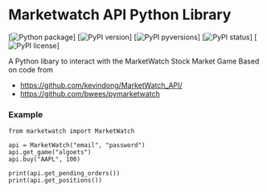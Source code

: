 # Marketwatch API Python Library

[![Python package]()]
[![PyPI version]()]
[![PyPI pyversions]()]
[![PyPI status]()]
[![PyPI license]()]

A Python libary to interact with the MarketWatch Stock Market Game
Based on code from

- https://github.com/kevindong/MarketWatch_API/
- https://github.com/bwees/pymarketwatch

### Example

```
from marketwatch import MarketWatch

api = MarketWatch("email", "password")
api.get_game("algoets")
api.buy("AAPL", 100)

print(api.get_pending_orders())
print(api.get_positions())
```
